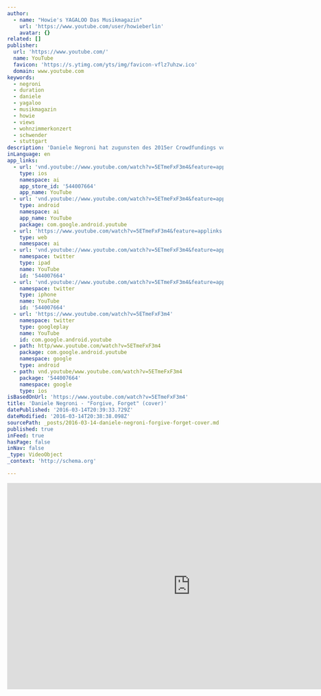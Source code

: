 ```yaml
---
author:
  - name: "Howie's YAGALOO Das Musikmagazin"
    url: 'https://www.youtube.com/user/howieberlin'
    avatar: {}
related: []
publisher:
  url: 'https://www.youtube.com/'
  name: YouTube
  favicon: 'https://s.ytimg.com/yts/img/favicon-vflz7uhzw.ico'
  domain: www.youtube.com
keywords:
  - negroni
  - duration
  - daniele
  - yagaloo
  - musikmagazin
  - howie
  - views
  - wohnzimmerkonzert
  - schwender
  - stuttgart
description: 'Daniele Negroni hat zugunsten des 2015er Crowdfundings von YAGALOO.TV ein Wohnzimmerkonzert bei einem Fan in Dachau gegeben. Hier ist der Anfang mit dem Cover von "Forgive, Forget".'
inLanguage: en
app_links:
  - url: 'vnd.youtube://www.youtube.com/watch?v=5ETmeFxF3m4&feature=applinks'
    type: ios
    namespace: ai
    app_store_id: '544007664'
    app_name: YouTube
  - url: 'vnd.youtube://www.youtube.com/watch?v=5ETmeFxF3m4&feature=applinks'
    type: android
    namespace: ai
    app_name: YouTube
    package: com.google.android.youtube
  - url: 'https://www.youtube.com/watch?v=5ETmeFxF3m4&feature=applinks'
    type: web
    namespace: ai
  - url: 'vnd.youtube://www.youtube.com/watch?v=5ETmeFxF3m4&feature=applinks'
    namespace: twitter
    type: ipad
    name: YouTube
    id: '544007664'
  - url: 'vnd.youtube://www.youtube.com/watch?v=5ETmeFxF3m4&feature=applinks'
    namespace: twitter
    type: iphone
    name: YouTube
    id: '544007664'
  - url: 'https://www.youtube.com/watch?v=5ETmeFxF3m4'
    namespace: twitter
    type: googleplay
    name: YouTube
    id: com.google.android.youtube
  - path: http/www.youtube.com/watch?v=5ETmeFxF3m4
    package: com.google.android.youtube
    namespace: google
    type: android
  - path: vnd.youtube/www.youtube.com/watch?v=5ETmeFxF3m4
    package: '544007664'
    namespace: google
    type: ios
isBasedOnUrl: 'https://www.youtube.com/watch?v=5ETmeFxF3m4'
title: 'Daniele Negroni - "Forgive, Forget" (cover)'
datePublished: '2016-03-14T20:39:33.729Z'
dateModified: '2016-03-14T20:38:38.098Z'
sourcePath: _posts/2016-03-14-daniele-negroni-forgive-forget-cover.md
published: true
inFeed: true
hasPage: false
inNav: false
_type: VideoObject
_context: 'http://schema.org'

---
```

<iframe src="https://cdn.embedly.com/widgets/media.html?src=https%3A%2F%2Fwww.youtube.com%2Fembed%2F5ETmeFxF3m4%3Ffeature%3Doembed&amp;url=https%3A%2F%2Fwww.youtube.com%2Fwatch%3Fv%3D5ETmeFxF3m4&amp;image=https%3A%2F%2Fi.ytimg.com%2Fvi%2F5ETmeFxF3m4%2Fhqdefault.jpg&amp;key=b7d04c9b404c499eba89ee7072e1c4f7&amp;type=text%2Fhtml&amp;schema=youtube" width="854" height="480" scrolling="no" frameborder="0" allowfullscreen="allowfullscreen" style=""></iframe>